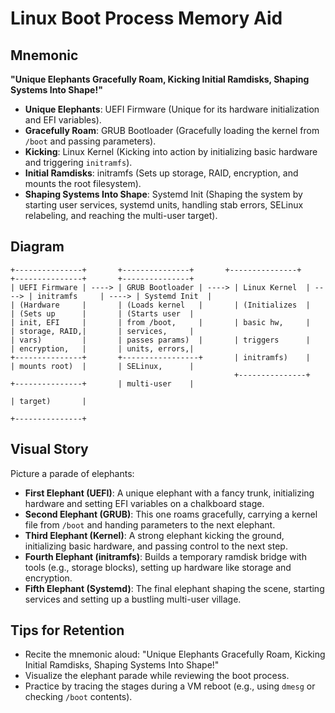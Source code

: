 # Linux Boot Process Memory Aid

## Mnemonic

**"Unique Elephants Gracefully Roam, Kicking Initial Ramdisks, Shaping Systems Into Shape!"**

- **Unique Elephants**: UEFI Firmware (Unique for its hardware initialization and EFI variables).
- **Gracefully Roam**: GRUB Bootloader (Gracefully loading the kernel from `/boot` and passing parameters).
- **Kicking**: Linux Kernel (Kicking into action by initializing basic hardware and triggering `initramfs`).
- **Initial Ramdisks**: initramfs (Sets up storage, RAID, encryption, and mounts the root filesystem).
- **Shaping Systems Into Shape**: Systemd Init (Shaping the system by starting user services, systemd units, handling stab errors, SELinux relabeling, and reaching the multi-user target).

## Diagram

```
+---------------+       +---------------+       +---------------+         +---------------+       +---------------+
| UEFI Firmware | ----> | GRUB Bootloader | ----> | Linux Kernel  | ----> | initramfs     | ----> | Systemd Init  |
| (Hardware     |       | (Loads kernel   |       | (Initializes  |       | (Sets up      |       | (Starts user  |
| init, EFI     |       | from /boot,     |       | basic hw,     |       | storage, RAID,|       | services,     |
| vars)         |       | passes params)  |       | triggers      |       | encryption,   |       | units, errors,|
+---------------+       +-----------------+       | initramfs)    |       | mounts root)  |       | SELinux,      |
                                                  +---------------+       +---------------+       | multi-user    |
                                                                                                  | target)       |
                                                                                                  +---------------+
```

## Visual Story

Picture a parade of elephants:

- **First Elephant (UEFI)**: A unique elephant with a fancy trunk, initializing hardware and setting EFI variables on a chalkboard stage.
- **Second Elephant (GRUB)**: This one roams gracefully, carrying a kernel file from `/boot` and handing parameters to the next elephant.
- **Third Elephant (Kernel)**: A strong elephant kicking the ground, initializing basic hardware, and passing control to the next step.
- **Fourth Elephant (initramfs)**: Builds a temporary ramdisk bridge with tools (e.g., storage blocks), setting up hardware like storage and encryption.
- **Fifth Elephant (Systemd)**: The final elephant shaping the scene, starting services and setting up a bustling multi-user village.

## Tips for Retention

- Recite the mnemonic aloud: "Unique Elephants Gracefully Roam, Kicking Initial Ramdisks, Shaping Systems Into Shape!"
- Visualize the elephant parade while reviewing the boot process.
- Practice by tracing the stages during a VM reboot (e.g., using `dmesg` or checking `/boot` contents).

